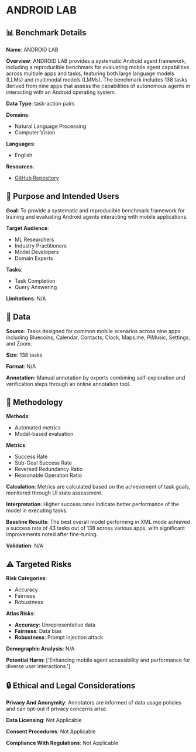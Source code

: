 # ANDROID LAB

## 📊 Benchmark Details

**Name**: ANDROID LAB

**Overview**: ANDROID LAB provides a systematic Android agent framework, including a reproducible benchmark for evaluating mobile agent capabilities across multiple apps and tasks, featuring both large language models (LLMs) and multimodal models (LMMs). The benchmark includes 138 tasks derived from nine apps that assess the capabilities of autonomous agents in interacting with an Android operating system.

**Data Type**: task-action pairs

**Domains**:
- Natural Language Processing
- Computer Vision

**Languages**:
- English

**Resources**:
- [GitHub Repository](https://github.com/THUDM/Android-Lab)

## 🎯 Purpose and Intended Users

**Goal**: To provide a systematic and reproducible benchmark framework for training and evaluating Android agents interacting with mobile applications.

**Target Audience**:
- ML Researchers
- Industry Practitioners
- Model Developers
- Domain Experts

**Tasks**:
- Task Completion
- Query Answering

**Limitations**: N/A

## 💾 Data

**Source**: Tasks designed for common mobile scenarios across nine apps including Bluecoins, Calendar, Contacts, Clock, Maps.me, PiMusic, Settings, and Zoom.

**Size**: 138 tasks

**Format**: N/A

**Annotation**: Manual annotation by experts combining self-exploration and verification steps through an online annotation tool.

## 🔬 Methodology

**Methods**:
- Automated metrics
- Model-based evaluation

**Metrics**:
- Success Rate
- Sub-Goal Success Rate
- Reversed Redundancy Ratio
- Reasonable Operation Ratio

**Calculation**: Metrics are calculated based on the achievement of task goals, monitored through UI state assessment.

**Interpretation**: Higher success rates indicate better performance of the model in executing tasks.

**Baseline Results**: The best overall model performing in XML mode achieved a success rate of 43 tasks out of 138 across various apps, with significant improvements noted after fine-tuning.

**Validation**: N/A

## ⚠️ Targeted Risks

**Risk Categories**:
- Accuracy
- Fairness
- Robustness

**Atlas Risks**:
- **Accuracy**: Unrepresentative data
- **Fairness**: Data bias
- **Robustness**: Prompt injection attack

**Demographic Analysis**: N/A

**Potential Harm**: ['Enhancing mobile agent accessibility and performance for diverse user interactions.']

## 🔒 Ethical and Legal Considerations

**Privacy And Anonymity**: Annotators are informed of data usage policies and can opt-out if privacy concerns arise.

**Data Licensing**: Not Applicable

**Consent Procedures**: Not Applicable

**Compliance With Regulations**: Not Applicable
